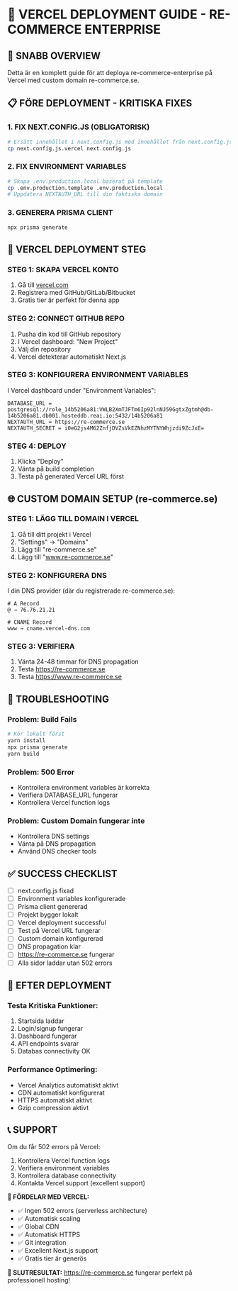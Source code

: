 
# 🚀 VERCEL DEPLOYMENT GUIDE - RE-COMMERCE ENTERPRISE

## 🎯 SNABB OVERVIEW
Detta är en komplett guide för att deploya re-commerce-enterprise på Vercel med custom domain re-commerce.se.

## 📋 FÖRE DEPLOYMENT - KRITISKA FIXES

### 1. FIX NEXT.CONFIG.JS (OBLIGATORISK)
```bash
# Ersätt innehållet i next.config.js med innehållet från next.config.js.vercel
cp next.config.js.vercel next.config.js
```

### 2. FIX ENVIRONMENT VARIABLES
```bash
# Skapa .env.production.local baserat på template
cp .env.production.template .env.production.local
# Uppdatera NEXTAUTH_URL till din faktiska domain
```

### 3. GENERERA PRISMA CLIENT
```bash
npx prisma generate
```

## 🌟 VERCEL DEPLOYMENT STEG

### STEG 1: SKAPA VERCEL KONTO
1. Gå till [vercel.com](https://vercel.com)
2. Registrera med GitHub/GitLab/Bitbucket
3. Gratis tier är perfekt för denna app

### STEG 2: CONNECT GITHUB REPO
1. Pusha din kod till GitHub repository
2. I Vercel dashboard: "New Project"
3. Välj din repository
4. Vercel detekterar automatiskt Next.js

### STEG 3: KONFIGURERA ENVIRONMENT VARIABLES
I Vercel dashboard under "Environment Variables":
```
DATABASE_URL = postgresql://role_14b5206a81:VWLB2XmTJFTm6Ip92lnNJ59GgtxZgtmh@db-14b5206a81.db001.hosteddb.reai.io:5432/14b5206a81
NEXTAUTH_URL = https://re-commerce.se
NEXTAUTH_SECRET = i0eG2js4M62ZnfjDVZsVkEZNhzMYTNYWhjzdi9ZcJxE=
```

### STEG 4: DEPLOY
1. Klicka "Deploy"
2. Vänta på build completion
3. Testa på generated Vercel URL först

## 🌐 CUSTOM DOMAIN SETUP (re-commerce.se)

### STEG 1: LÄGG TILL DOMAIN I VERCEL
1. Gå till ditt projekt i Vercel
2. "Settings" → "Domains"
3. Lägg till "re-commerce.se"
4. Lägg till "www.re-commerce.se"

### STEG 2: KONFIGURERA DNS
I din DNS provider (där du registrerade re-commerce.se):
```
# A Record
@ → 76.76.21.21

# CNAME Record
www → cname.vercel-dns.com
```

### STEG 3: VERIFIERA
1. Vänta 24-48 timmar för DNS propagation
2. Testa https://re-commerce.se
3. Testa https://www.re-commerce.se

## 🔧 TROUBLESHOOTING

### Problem: Build Fails
```bash
# Kör lokalt först
yarn install
npx prisma generate
yarn build
```

### Problem: 500 Error
- Kontrollera environment variables är korrekta
- Verifiera DATABASE_URL fungerar
- Kontrollera Vercel function logs

### Problem: Custom Domain fungerar inte
- Kontrollera DNS settings
- Vänta på DNS propagation
- Använd DNS checker tools

## ✅ SUCCESS CHECKLIST

- [ ] next.config.js fixad
- [ ] Environment variables konfigurerade
- [ ] Prisma client genererad
- [ ] Projekt bygger lokalt
- [ ] Vercel deployment successful
- [ ] Test på Vercel URL fungerar
- [ ] Custom domain konfigurerad
- [ ] DNS propagation klar
- [ ] https://re-commerce.se fungerar
- [ ] Alla sidor laddar utan 502 errors

## 🎉 EFTER DEPLOYMENT

### Testa Kritiska Funktioner:
1. Startsida laddar
2. Login/signup fungerar
3. Dashboard fungerar
4. API endpoints svarar
5. Databas connectivity OK

### Performance Optimering:
- Vercel Analytics automatiskt aktivt
- CDN automatiskt konfigurerat
- HTTPS automatiskt aktivt
- Gzip compression aktivt

## 📞 SUPPORT

Om du får 502 errors på Vercel:
1. Kontrollera Vercel function logs
2. Verifiera environment variables
3. Kontrollera database connectivity
4. Kontakta Vercel support (excellent support)

**🚀 FÖRDELAR MED VERCEL:**
- ✅ Ingen 502 errors (serverless architecture)
- ✅ Automatisk scaling
- ✅ Global CDN
- ✅ Automatisk HTTPS
- ✅ Git integration
- ✅ Excellent Next.js support
- ✅ Gratis tier är generös

**🎯 SLUTRESULTAT:** https://re-commerce.se fungerar perfekt på professionell hosting!
